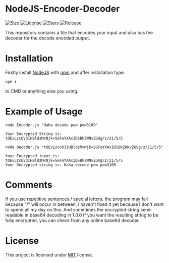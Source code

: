 # NodeJS-Encoder-Decoder

[![Size](https://img.shields.io/github/languages/code-size/CrawLeyYou/NodeJS-Encoder-Decoder)]()
[![License](https://img.shields.io/github/license/CrawLeyYou/NodeJS-Encoder-Decoder)]()
[![Stars](https://img.shields.io/github/stars/CrawLeyYou/NodeJS-Encoder-Decoder)]()
[![Release](https://img.shields.io/github/v/release/CrawLeyYou/NodeJS-Encoder-Decoder)]()

This repository contains a file that encodes your input and also has the decoder for the decode encoded output.

# Installation
Firstly install [NodeJS](https://nodejs.org/en/) with [npm](https://nodejs.org/en/knowledge/getting-started/npm/what-is-npm/) and after installation type: 
``` 
npm i
```
to CMD or anything else you using.

# Example of Usage
```
node Encoder.js "Haha decode pew pew3169"

Your Encrypted String is: tOEvLzcGV3IHBldzMxNjk=SGFoYXAxIDSBkZWNvZGUg/z/21/5/5
```
```
node Decoder.js "tOEvLzcGV3IHBldzMxNjk=SGFoYXAxIDSBkZWNvZGUg/z/21/5/5"

Your Encrypted input is: tOEvLzcGV3IHBldzMxNjk=SGFoYXAxIDSBkZWNvZGUg/z/21/5/5
Your Decrypted string is: Haha decode pew pew3169
```
# Comments
If you use repetitive sentences / special letters, the program may fail because "/" will occur in between, I haven't fixed it yet because I don't want to spend all my day on this. And sometimes the encrypted string semi-readable in base64 decoding in 1.0.0 If you want the resulting string to be fully encrypted, you can check from any online base64 decoder.

# License
This project is licensed under [MIT](https://opensource.org/licenses/MIT) license.